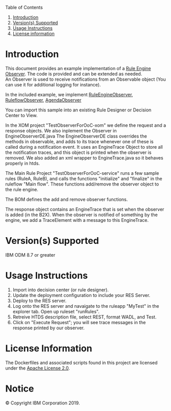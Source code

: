 Table of Contents

1. [Introduction](#intro)
2. [Version(s) Supported](#versions)
3. [Usage Instructions](#instruction)
4. [License information](#license)

Introduction<a name="intro"></a>
============

This document provides an example implementation of a 
<a href="https://www.ibm.com/support/knowledgecenter/en/SSQP76_8.7.0/com.ibm.odm.dserver.rules.ref.designer/html/api/html/com/ibm/rules/engine/observer/Observable.html">Rule Engine Observer</a>. The code is provided and can be extended as needed.  
An Observer is used to receive notifications from an Observable object (You can use it for additional logging for instance).

In the included example, we implement <a href="https://www.ibm.com/support/knowledgecenter/en/SSQP76_8.7.0/com.ibm.odm.dserver.rules.ref.designer/html/jrules2dotnet/html/T_IBM_Rules_RVE_RuleDef_Runtime_RuleEngineObserver.htm">RuleEngineObserver</a>, <a href="https://www.ibm.com/support/knowledgecenter/en/SSQP76_8.7.0/com.ibm.odm.dserver.rules.ref.designer/html/jrules2dotnet/html/T_IBM_Rules_RVE_Ruleflow_Runtime_RuleflowObserver.htm">RuleflowObserver</a>, <a href="https://www.ibm.com/support/knowledgecenter/en/SSQP76_8.7.0/com.ibm.odm.dserver.rules.ref.designer/html/jrules2dotnet/html/T_IBM_Rules_RVE_RuleDef_Runtime_AgendaObserver.htm">AgendaObserver</a>

You can import this sample into an existing Rule Designer or Decision Center to View.

In the XOM project "TestObserverForOoC-xom" we define the request and a response objects. We also inplement the Observer in EngineObserverDE.java
The EngineObserverDE class overrides the methods in observable, and adds to its trace whenever one of these is called during a notification event. 
It uses an EngineTrace Object to store all the notification traces, and this object is printed when the observer is removed.
We also added an xml wrapper to EngineTrace.java so it behaves properly in htds.

The Main Rule Project "TestObserverForOoC-service" runs a few sample rules (RuleA, RuleB), and calls the functions "initialize" and "finalize" in the ruleflow "Main flow".
These functions add/remove the observer object to the rule engine.

The BOM defines the add and remove observer functions.

The response object contains an EngineTrace that is set when the observer is added (in the B2X).
When the observer is notified of something by the engine, we add a TraceElement with a message to this EngineTrace.


Version(s) Supported<a name="versions"></a>
====================

IBM ODM 8.7 or greater

Usage Instructions<a name="instruction"></a>
===================

1. Import into decision center (or rule designer).
2. Update the deployment configuration to include your RES Server. 
3. Deploy to the RES server.
4. Log onto the RES server and navaigate to the ruleapp "MyTest" in the explorer tab. Open up ruleset "runRules". 
5. Retreive HTDS description file, select REST, format WADL, and Test.
6. Click on "Execute Request"; you will see trace messages in the response printed by our observer.

License Information<a name="license"></a>
====================
The Dockerfiles and associated scripts found in this project are licensed under the [Apache License 2.0](LICENSE).

# Notice
© Copyright IBM Corporation 2019.
